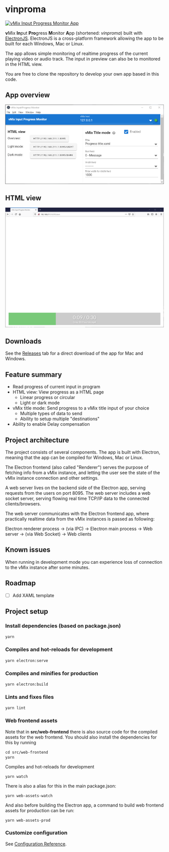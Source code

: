 # vinproma

[![vMix Input Progress Monitor App](https://img.shields.io/github/downloads/jensstigaard/vinproma/total.svg)]()


**v**Mix **In**put **Pro**gress **M**onitor **A**pp (shortened: *vinproma*) built with [ElectronJS](https://electronjs.org). ElectronJS is a cross-platform framework allowing the app to be built for each Windows, Mac or Linux. 

The app allows simple monitoring of realtime progress of the current playing video or audio track. The input in preview can also be to monitored in the HTML view.

You are free to clone the repository to develop your own app based in this code.

## App overview
![vMix Input Progress Monitor App](./readme_assets/app-overview_010.png "Application overview")

## HTML view
![vMix Input Progress Monitor App - HTML view](./readme_assets/html-view.png "HTML view")

## Downloads

See the [Releases](../../releases) tab for a direct download of the app for Mac and Windows.

## Feature summary
 - Read progress of current input in program
 - HTML view: View progress as a HTML page
   - Linear progress or circular
   - Light or dark mode
 - vMix title mode: Send progress to a vMix title input of your choice
   - Multiple types of data to send
   - Ability to setup multiple "destinations"
 - Ability to enable Delay compensation

## Project architecture
The project consists of several components. The app is built with Electron, meaning that the app can be compiled for Windows, Mac or Linux.

The Electron frontend (also called "Renderer") serves the purpose of fetching info from a vMix instance, and letting the user see the state of the vMix instance connection and other settings. 

A web server lives on the backend side of the Electron app, serving requests from the users on port 8095. The web server includes a web socket server, serving flowing real time TCP/IP data to the connected clients/browsers.

The web server communicates with the Electron frontend app, where practically realtime data from the vMix instances is passed as following:

Electron renderer process &#8594; (via IPC) &#8594; Electron main process &#8594; Web server &#8594; (via Web Socket) &#8594; Web clients

## Known issues
When running in development mode you can experience loss of connection to the vMix instance after some minutes.

## Roadmap

 - [ ] Add XAML template


## Project setup
### Install dependencies (based on package.json)
```
yarn
```

### Compiles and hot-reloads for development
```
yarn electron:serve
```

### Compiles and minifies for production
```
yarn electron:build
```

### Lints and fixes files
```
yarn lint
```

### Web frontend assets
Note that in **src/web-frontend** there is also source code for the compiled assets for the web frontend.
You should also install the dependencies for this by running
```
cd src/web-frontend
yarn
```

Compiles and hot-reloads for development
```
yarn watch
```

There is also a alias for this in the main package.json:
```
yarn web-assets-watch
```
And also before building the Electron app, a command to build web frontend assets for production can be run:
```
yarn web-assets-prod
```

### Customize configuration
See [Configuration Reference](https://cli.vuejs.org/config/).
